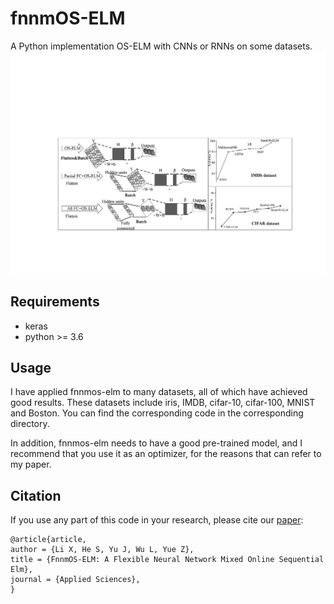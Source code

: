 # fnnmOS-ELM
A Python implementation OS-ELM with CNNs or RNNs on some datasets.
<img src="fnnmOS-ELM.jpg" alt="fnnmOS-ELM">

## Requirements

* keras
* python >= 3.6


## Usage
  I have applied fnnmos-elm to many datasets, all of which have achieved good results. These datasets include iris, IMDB, cifar-10, cifar-100, MNIST and Boston. You can find the corresponding code in the corresponding directory. 

  In addition, fnnmos-elm needs to have a good pre-trained model, and I recommend that you use it as an optimizer, for the reasons that can refer to my paper.


## Citation
If you use any part of this code in your research, please cite our [paper](https://www.mdpi.com/531156):
```
@article{article,
author = {Li X, He S, Yu J, Wu L, Yue Z},
title = {FnnmOS-ELM: A Flexible Neural Network Mixed Online Sequential Elm},
journal = {Applied Sciences},
}
```
